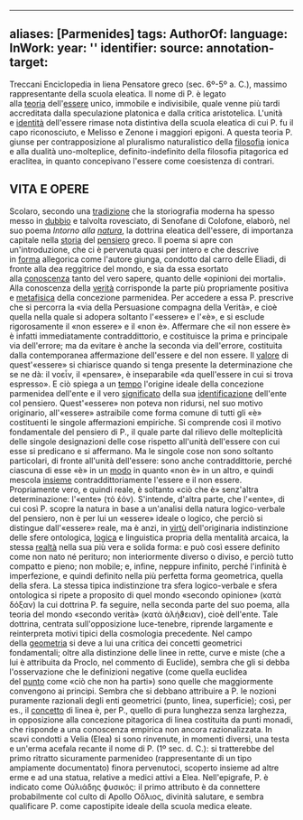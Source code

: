 
---
aliases: [Parmenides]
tags: 
AuthorOf: 
language: 
InWork: 
year: ''
identifier: 
source: 
annotation-target: 
---

Treccani Enciclopedia in liena
Pensatore greco (sec. 6º-5º a. C.), massimo rappresentante della scuola eleatica. Il nome di P. è legato alla [teoria](https://www.treccani.it/enciclopedia/teoria) dell'[essere](https://www.treccani.it/enciclopedia/essere) unico, immobile e indivisibile, quale venne più tardi accreditata dalla speculazione platonica e dalla critica aristotelica. L'unità e [identità](https://www.treccani.it/enciclopedia/identita) dell'essere rimase nota distintiva della scuola eleatica di cui P. fu il capo riconosciuto, e Melisso e Zenone i maggiori epigoni. A questa teoria P. giunse per contrapposizione al pluralismo naturalistico della [filosofia](https://www.treccani.it/enciclopedia/filosofia) ionica e alla dualità uno-molteplice, definito-indefinito della filosofia pitagorica ed eraclitea, in quanto concepivano l'essere come coesistenza di contrari.

## VITA E OPERE

Scolaro, secondo una [tradizione](https://www.treccani.it/enciclopedia/tradizione) che la storiografia moderna ha spesso messo in [dubbio](https://www.treccani.it/enciclopedia/dubbio) e talvolta rovesciato, di Senofane di Colofone, elaborò, nel suo poema _Intorno alla [natura](https://www.treccani.it/enciclopedia/natura)_, la dottrina eleatica dell'essere, di importanza capitale nella [storia](https://www.treccani.it/enciclopedia/storia) del [pensiero](https://www.treccani.it/enciclopedia/pensiero) greco. Il poema si apre con un'introduzione, che ci è pervenuta quasi per intero e che descrive in [forma](https://www.treccani.it/enciclopedia/forma) allegorica come l'autore giunga, condotto dal carro delle Eliadi, di fronte alla dea reggitrice del mondo, e sia da essa esortato alla [conoscenza](https://www.treccani.it/enciclopedia/conoscenza) tanto del vero sapere, quanto delle «opinioni dei mortali». Alla conoscenza della [verità](https://www.treccani.it/enciclopedia/verita) corrisponde la parte più propriamente positiva e [metafisica](https://www.treccani.it/enciclopedia/metafisica) della concezione parmenidea. Per accedere a essa P. prescrive che si percorra la «via della Persuasione compagna della Verità», e cioè quella nella quale si adopera soltanto l'«essere» e l'«è», e si esclude rigorosamente il «non essere» e il «non è». Affermare che «il non essere è» è infatti immediatamente contraddittorio, e costituisce la prima e principale via dell'errore; ma da evitare è anche la seconda via dell'errore, costituita dalla contemporanea affermazione dell'essere e del non essere. Il [valore](https://www.treccani.it/enciclopedia/valore) di quest'«essere» si chiarisce quando si tenga presente la determinazione che se ne dà: il νοεἷν, il «pensare», è inseparabile «da quell'essere in cui si trova espresso». E ciò spiega a un [tempo](https://www.treccani.it/enciclopedia/tempo) l'origine ideale della concezione parmenidea dell'ente e il vero [significato](https://www.treccani.it/enciclopedia/significato) della sua [identificazione](https://www.treccani.it/enciclopedia/identificazione) dell'ente col pensiero. Quest'«essere» non poteva non ridursi, nel suo motivo originario, all'«essere» astraibile come forma comune di tutti gli «è» costituenti le singole affermazioni empiriche. Si comprende così il motivo fondamentale del pensiero di P., il quale parte dal rilievo delle molteplicità delle singole designazioni delle cose rispetto all'unità dell'essere con cui esse si predicano e si affermano. Ma le singole cose non sono soltanto particolari, di fronte all'unità dell'essere: sono anche contraddittorie, perché ciascuna di esse «è» in un [modo](https://www.treccani.it/enciclopedia/modo) in quanto «non è» in un altro, e quindi mescola [insieme](https://www.treccani.it/enciclopedia/insieme) contraddittoriamente l'essere e il non essere. Propriamente vero, e quindi reale, è soltanto «ciò che è» senz'altra determinazione: l'«ente» (τὁ ἐόν). S'intende, d'altra parte, che l'«ente», di cui così P. scopre la natura in base a un'analisi della natura logico-verbale del pensiero, non è per lui un «essere» ideale o logico, che perciò si distingue dall'«essere» reale, ma è anzi, in [virtù](https://www.treccani.it/enciclopedia/virtu) dell'originaria indistinzione delle sfere ontologica, [logica](https://www.treccani.it/enciclopedia/logica) e linguistica propria della mentalità arcaica, la stessa [realtà](https://www.treccani.it/enciclopedia/realta) nella sua più vera e solida forma: e può così essere definito come non nato né perituro; non interiormente diverso o diviso, e perciò tutto compatto e pieno; non mobile; e, infine, neppure infinito, perché l'infinità è imperfezione, e quindi definito nella più perfetta forma geometrica, quella della sfera. La stessa tipica indistinzione tra sfera logico-verbale e sfera ontologica si ripete a proposito di quel mondo «secondo opinione» (κατὰ δόξαν) la cui dottrina P. fa seguire, nella seconda parte del suo poema, alla teoria del mondo «secondo verità» (κατὰ ἀλήϑειαν), cioè dell'ente. Tale dottrina, centrata sull'opposizione luce-tenebre, riprende largamente e reinterpreta motivi tipici della cosmologia precedente. Nel campo della [geometria](https://www.treccani.it/enciclopedia/geometria) si deve a lui una critica dei concetti geometrici fondamentali; oltre alla distinzione delle linee in rette, curve e miste (che a lui è attribuita da Proclo, nel commento di Euclide), sembra che gli si debba l'osservazione che le definizioni negative (come quella euclidea del [punto](https://www.treccani.it/enciclopedia/punto) come «ciò che non ha parti») sono quelle che maggiormente convengono ai principi. Sembra che si debbano attribuire a P. le nozioni puramente razionali degli enti geometrici (punto, linea, superficie); così, per es., il [concetto](https://www.treccani.it/enciclopedia/concetto) di linea è, per P., quello di pura lunghezza senza larghezza, in opposizione alla concezione pitagorica di linea costituita da punti monadi, che risponde a una conoscenza empirica non ancora razionalizzata. In scavi condotti a Velia (Elea) si sono rinvenute, in momenti diversi, una testa e un'erma acefala recante il nome di P. (1º sec. d. C.): si tratterebbe del primo ritratto sicuramente parmenideo (rappresentante di un tipo ampiamente documentato) finora pervenutoci, scoperto insieme ad altre erme e ad una statua, relative a medici attivi a Elea. Nell'epigrafe, P. è indicato come Οὐλιάδης ϕυσικός: il primo attributo è da connettere probabilmente col culto di Apollo Οὄλιος, divinità salutare, e sembra qualificare P. come capostipite ideale della scuola medica eleate.


